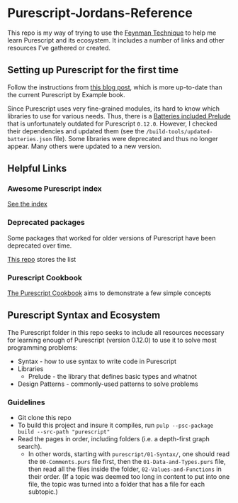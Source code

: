 # Purescript-Jordans-Reference

This repo is my way of trying to use the [Feynman Technique](https://medium.com/taking-note/learning-from-the-feynman-technique-5373014ad230) to help me learn Purescript and its ecosystem. It includes a number of links and other resources I've gathered or created.

## Setting up Purescript for the first time

Follow the instructions from [this blog post](https://qiita.com/kimagure/items/570e6f2bbce5b4724564), which is more up-to-date than the current Purescript by Example book.

Since Purescript uses very fine-grained modules, its hard to know which libraries to use for various needs. Thus, there is a [Batteries included Prelude](https://github.com/tfausak/purescript-batteries/blob/master/src/Batteries.purs) that is unfortunately outdated for Purescript `0.12.0`. However, I checked their dependencies and updated them (see the `/build-tools/updated-batteries.json` file). Some libraries were deprecated and thus no longer appear. Many others were updated to a new version.

## Helpful Links

### Awesome Purescript index

[See the index](https://github.com/passy/awesome-purescript)

### Deprecated packages

Some packages that worked for older versions of Purescript have been deprecated over time.

[This repo](https://github.com/purescript-deprecated) stores the list

### Purescript Cookbook

[The Purescript Cookbook](http://codingstruggles.com/ps-cookbook/) aims to demonstrate a few simple concepts

## Purescript Syntax and Ecosystem

The Purescript folder in this repo seeks to include all resources necessary for learning enough of Purescript (version 0.12.0) to use it to solve most programming problems:

- Syntax - how to use syntax to write code in Purescript
- Libraries
    - Prelude - the library that defines basic types and whatnot
- Design Patterns - commonly-used patterns to solve problems

### Guidelines

- Git clone this repo
- To build this project and insure it compiles, run `pulp --psc-package build --src-path "purescript" `
- Read the pages in order, including folders (i.e. a depth-first graph search).
    - In other words, starting with `purescript/01-Syntax/`, one should read the `00-Comments.purs` file first, then the `01-Data-and-Types.purs` file, then read all the files inside the folder, `02-Values-and-Functions` in their order. (If a topic was deemed too long in content to put into one file, the topic was turned into a folder that has a file for each subtopic.)
